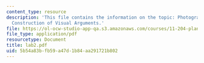 ```yaml
---
content_type: resource
description: 'This file contains the information on the topic: Photography and the
  Construction of Visual Arguments.'
file: https://ol-ocw-studio-app-qa.s3.amazonaws.com/courses/11-204-planning-communications-and-digital-media-fall-2004/5b54a83bfb59a47d1b84aa291721b802_lab2.pdf
file_type: application/pdf
resourcetype: Document
title: lab2.pdf
uid: 5b54a83b-fb59-a47d-1b84-aa291721b802
---
```

